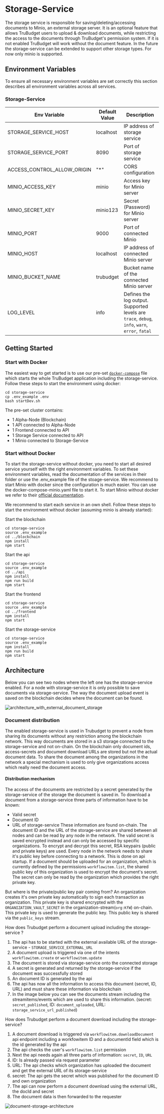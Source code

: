 # Storage-Service

The storage service is responsible for saving/deleting/accessing documents to Minio, an external storage server.
It is an optional feature that allows TruBudget users to upload & download documents, while restricting the access to
the documents through TruBudget's permission system. If it is not enabled TruBudget will work without the document
feature.
In the future the storage-service can be extended to support other storage types. For now only minio is supported.

## Environment Variables

To ensure all necessary environment variables are set correctly this section describes all environment variables across
all services.

### Storage-Service

| Env Variable                | Default Value | Description                                                                                     |
| --------------------------- | ------------- | ----------------------------------------------------------------------------------------------- |
| STORAGE_SERVICE_HOST        | localhost     | IP address of storage service                                                                   |
| STORAGE_SERVICE_PORT        | 8090          | Port of storage service                                                                         |
| ACCESS_CONTROL_ALLOW_ORIGIN | "\*"          | CORS configuration                                                                              |
| MINIO_ACCESS_KEY            | minio         | Access key for Minio server                                                                     |
| MINIO_SECRET_KEY            | minio123      | Secret (Password) for Minio server                                                              |
| MINIO_PORT                  | 9000          | Port of connected Minio                                                                         |
| MINIO_HOST                  | localhost     | IP address of connected Minio server                                                            |
| MINIO_BUCKET_NAME           | trubudget     | Bucket name of the connected Minio server                                                       |
| LOG_LEVEL                   | info          | Defines the log output. Supported levels are `trace`, `debug`, `info`, `warn`, `error`, `fatal` |

## Getting Started

### Start with Docker

The easiest way to get started is to use our pre-set [`docker-compose`](./docker-compose.yaml) file which starts the
whole TruBudget application including the storage-service.
Follow these steps to start the environment using docker:

```
cd storage-service
cp .env_example .env
bash startDev.sh
```

The pre-set cluster contains:

- 1 Alpha-Node (Blockchain)
- 1 API connected to Alpha-Node
- 1 Frontend connected to API
- 1 Storage Service connected to API
- 1 Minio connected to Storage-Service

### Start without Docker

To start the storage-service without docker, you need to start all desired service yourself with the right environment
variables. To set these environment variables, read the documentation of the services in their folder or use the
.env_example file of the stoage-service. We recommend to start Minio with docker since the configuration is much easier.
You can use the docker-compose-minio.yaml file to start it. To start Minio without docker we refer to
their [official documentation](https://docs.min.io/docs/minio-quickstart-guide.html).

We recommend to start each service in an own shell.
Follow these steps to start the environment without docker (assuming minio is already started):

Start the blockchain

```
cd storage-service
source .env_example
cd ../blockchain
npm install
npm start
```

Start the api

```
cd storage-service
source .env_example
cd ../api
npm install
npm run build
npm start
```

Start the frontend

```
cd storage-service
source .env_example
cd ../frontend
npm install
npm start
```

Start the storage-service

```
cd storage-service
source .env_example
npm install
npm run build
npm start
```

## Architecture

Below you can see two nodes where the left one has the storage-service enabled. For a node with storage-service it is
only possible to save documents via storage-service.
The way the document upload event is saved on the blockchain decides where the document can be found.

![architecture_with_external_document_storage](./doc/images/architecture_with_external_document_storage.JPG)

### Document distribution

The enabled storage-service is used in Trubudget to prevent a node from sharing its documents without any restriction
among the blockchain network. This way documents are stored in a s3 storage connected to the storage-service and not
on-chain. On the blockchain only document ids, access-secrets and document download URLs are stored but not the actual
document data.
To share the document among the organizations in the network a special mechanism is used to only give organizations
access which really need the document access.

#### Distribution mechanism

The access of the documents are restricted by a secret generated by the storage-service of the storage the document is
saved in. To download a document from a storage-service three parts of information have to be known:

- Valid secret
- Document ID
- URL of storage-service
  These information are found on-chain. The document ID and the URL of the storage-service are shared between all nodes
  and can be read by any node in the network. The valid secret is saved encrypted instead and can only be accessed by
  specific organizations.
  To encrypt and decrypt this secret, RSA keypairs (public and private keys) are used. Every node in the network needs
  to share it's public key before connecting to a network. This is done on api startup.
  If a document should be uploaded for an organization, which is currently defined by the
  permissions `workflowitem.list`, the shared public key of this organization is used to encrypt the document's
  secret. The secret can only be read by the organization which provides the right private key.

But where is the private/public key pair coming from?
An organization creates it's own private key automatically to sign each transaction as organization. This private key is
shared encrypted with the `ORGANIZATION_VAULT_SECRET` in the organization-stream(`org:KfW`) on-chain. This private key
is used to generate the public key. This public key is shared via the `public_keys` stream.

How does Trubudget perform a document upload including the storage-service ?

1. The api has to be started with the external available URL of the storage-service - `STORAGE_SERVICE_EXTERNAL_URL`
1. A document upload is triggered via one of the intents `workflowitem.create` or `workflowitem.update`
1. The document is stored via storage-service onto the connected storage
1. A secret is generated and returned by the storage-service if the document was successfully stored
1. An document ID is generated by the api
1. The api has now all the information to access this document (secret, ID, URL) and must share these information via
   blockchain
1. In the image below you can see the documents stream including the streamitems/events which are used to share this
   information. (secret: `secret_published`, ID: `document_uploaded`, URL: `storage_service_url_published`)

How does Trubudget perform a document download including the storage-service?

1. A document download is triggered via `workflowitem.downloadDocument` api endpoint including a workfowitem ID and a
   documentId field which is the id generated by the api
1. The api checks the user's `workflowitem.list` permission
1. Next the api needs again all three parts of information: `secret`, `ID`, `URL`
1. ID: Is already passed via request parameter
1. URL: The api checks which organization has uploaded the document and get the external URL of its storage-service
1. secret: The api gets the secret which was published for the document ID and own organization
1. The api can now perform a document download using the external URL, the docId and secret
1. The document data is then forwarded to the requester

![document-storage-architecture](./doc/images/document-storage-architecture.png)
